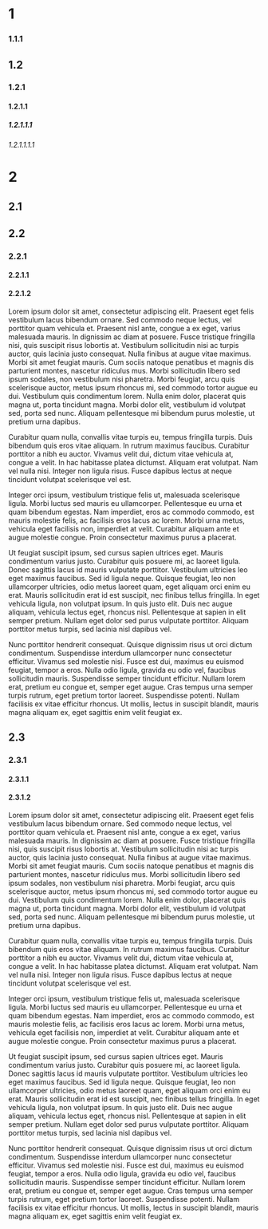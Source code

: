 # 1
### 1.1.1
## 1.2
### 1.2.1
#### 1.2.1.1
##### 1.2.1.1.1
###### 1.2.1.1.1.1

# 2
## 2.1
## 2.2
### 2.2.1
#### 2.2.1.1
#### 2.2.1.2
Lorem ipsum dolor sit amet, consectetur adipiscing elit. Praesent eget felis vestibulum lacus bibendum ornare. Sed commodo neque lectus, vel porttitor quam vehicula et. Praesent nisl ante, congue a ex eget, varius malesuada mauris. In dignissim ac diam at posuere. Fusce tristique fringilla nisi, quis suscipit risus lobortis at. Vestibulum sollicitudin nisi ac turpis auctor, quis lacinia justo consequat. Nulla finibus at augue vitae maximus. Morbi sit amet feugiat mauris. Cum sociis natoque penatibus et magnis dis parturient montes, nascetur ridiculus mus. Morbi sollicitudin libero sed ipsum sodales, non vestibulum nisi pharetra. Morbi feugiat, arcu quis scelerisque auctor, metus ipsum rhoncus mi, sed commodo tortor augue eu dui. Vestibulum quis condimentum lorem. Nulla enim dolor, placerat quis magna ut, porta tincidunt magna. Morbi dolor elit, vestibulum id volutpat sed, porta sed nunc. Aliquam pellentesque mi bibendum purus molestie, ut pretium urna dapibus.

Curabitur quam nulla, convallis vitae turpis eu, tempus fringilla turpis. Duis bibendum quis eros vitae aliquam. In rutrum maximus faucibus. Curabitur porttitor a nibh eu auctor. Vivamus velit dui, dictum vitae vehicula at, congue a velit. In hac habitasse platea dictumst. Aliquam erat volutpat. Nam vel nulla nisi. Integer non ligula risus. Fusce dapibus lectus at neque tincidunt volutpat scelerisque vel est.

Integer orci ipsum, vestibulum tristique felis ut, malesuada scelerisque ligula. Morbi luctus sed mauris eu ullamcorper. Pellentesque eu urna et quam bibendum egestas. Nam imperdiet, eros ac commodo commodo, est mauris molestie felis, ac facilisis eros lacus ac lorem. Morbi urna metus, vehicula eget facilisis non, imperdiet at velit. Curabitur aliquam ante et augue molestie congue. Proin consectetur maximus purus a placerat.

Ut feugiat suscipit ipsum, sed cursus sapien ultrices eget. Mauris condimentum varius justo. Curabitur quis posuere mi, ac laoreet ligula. Donec sagittis lacus id mauris vulputate porttitor. Vestibulum ultricies leo eget maximus faucibus. Sed id ligula neque. Quisque feugiat, leo non ullamcorper ultricies, odio metus laoreet quam, eget aliquam orci enim eu erat. Mauris sollicitudin erat id est suscipit, nec finibus tellus fringilla. In eget vehicula ligula, non volutpat ipsum. In quis justo elit. Duis nec augue aliquam, vehicula lectus eget, rhoncus nisl. Pellentesque at sapien in elit semper pretium. Nullam eget dolor sed purus vulputate porttitor. Aliquam porttitor metus turpis, sed lacinia nisl dapibus vel.

Nunc porttitor hendrerit consequat. Quisque dignissim risus ut orci dictum condimentum. Suspendisse interdum ullamcorper nunc consectetur efficitur. Vivamus sed molestie nisi. Fusce est dui, maximus eu euismod feugiat, tempor a eros. Nulla odio ligula, gravida eu odio vel, faucibus sollicitudin mauris. Suspendisse semper tincidunt efficitur. Nullam lorem erat, pretium eu congue et, semper eget augue. Cras tempus urna semper turpis rutrum, eget pretium tortor laoreet. Suspendisse potenti. Nullam facilisis ex vitae efficitur rhoncus. Ut mollis, lectus in suscipit blandit, mauris magna aliquam ex, eget sagittis enim velit feugiat ex. 
## 2.3
### 2.3.1
#### 2.3.1.1
#### 2.3.1.2
Lorem ipsum dolor sit amet, consectetur adipiscing elit. Praesent eget felis vestibulum lacus bibendum ornare. Sed commodo neque lectus, vel porttitor quam vehicula et. Praesent nisl ante, congue a ex eget, varius malesuada mauris. In dignissim ac diam at posuere. Fusce tristique fringilla nisi, quis suscipit risus lobortis at. Vestibulum sollicitudin nisi ac turpis auctor, quis lacinia justo consequat. Nulla finibus at augue vitae maximus. Morbi sit amet feugiat mauris. Cum sociis natoque penatibus et magnis dis parturient montes, nascetur ridiculus mus. Morbi sollicitudin libero sed ipsum sodales, non vestibulum nisi pharetra. Morbi feugiat, arcu quis scelerisque auctor, metus ipsum rhoncus mi, sed commodo tortor augue eu dui. Vestibulum quis condimentum lorem. Nulla enim dolor, placerat quis magna ut, porta tincidunt magna. Morbi dolor elit, vestibulum id volutpat sed, porta sed nunc. Aliquam pellentesque mi bibendum purus molestie, ut pretium urna dapibus.

Curabitur quam nulla, convallis vitae turpis eu, tempus fringilla turpis. Duis bibendum quis eros vitae aliquam. In rutrum maximus faucibus. Curabitur porttitor a nibh eu auctor. Vivamus velit dui, dictum vitae vehicula at, congue a velit. In hac habitasse platea dictumst. Aliquam erat volutpat. Nam vel nulla nisi. Integer non ligula risus. Fusce dapibus lectus at neque tincidunt volutpat scelerisque vel est.

Integer orci ipsum, vestibulum tristique felis ut, malesuada scelerisque ligula. Morbi luctus sed mauris eu ullamcorper. Pellentesque eu urna et quam bibendum egestas. Nam imperdiet, eros ac commodo commodo, est mauris molestie felis, ac facilisis eros lacus ac lorem. Morbi urna metus, vehicula eget facilisis non, imperdiet at velit. Curabitur aliquam ante et augue molestie congue. Proin consectetur maximus purus a placerat.

Ut feugiat suscipit ipsum, sed cursus sapien ultrices eget. Mauris condimentum varius justo. Curabitur quis posuere mi, ac laoreet ligula. Donec sagittis lacus id mauris vulputate porttitor. Vestibulum ultricies leo eget maximus faucibus. Sed id ligula neque. Quisque feugiat, leo non ullamcorper ultricies, odio metus laoreet quam, eget aliquam orci enim eu erat. Mauris sollicitudin erat id est suscipit, nec finibus tellus fringilla. In eget vehicula ligula, non volutpat ipsum. In quis justo elit. Duis nec augue aliquam, vehicula lectus eget, rhoncus nisl. Pellentesque at sapien in elit semper pretium. Nullam eget dolor sed purus vulputate porttitor. Aliquam porttitor metus turpis, sed lacinia nisl dapibus vel.

Nunc porttitor hendrerit consequat. Quisque dignissim risus ut orci dictum condimentum. Suspendisse interdum ullamcorper nunc consectetur efficitur. Vivamus sed molestie nisi. Fusce est dui, maximus eu euismod feugiat, tempor a eros. Nulla odio ligula, gravida eu odio vel, faucibus sollicitudin mauris. Suspendisse semper tincidunt efficitur. Nullam lorem erat, pretium eu congue et, semper eget augue. Cras tempus urna semper turpis rutrum, eget pretium tortor laoreet. Suspendisse potenti. Nullam facilisis ex vitae efficitur rhoncus. Ut mollis, lectus in suscipit blandit, mauris magna aliquam ex, eget sagittis enim velit feugiat ex. 